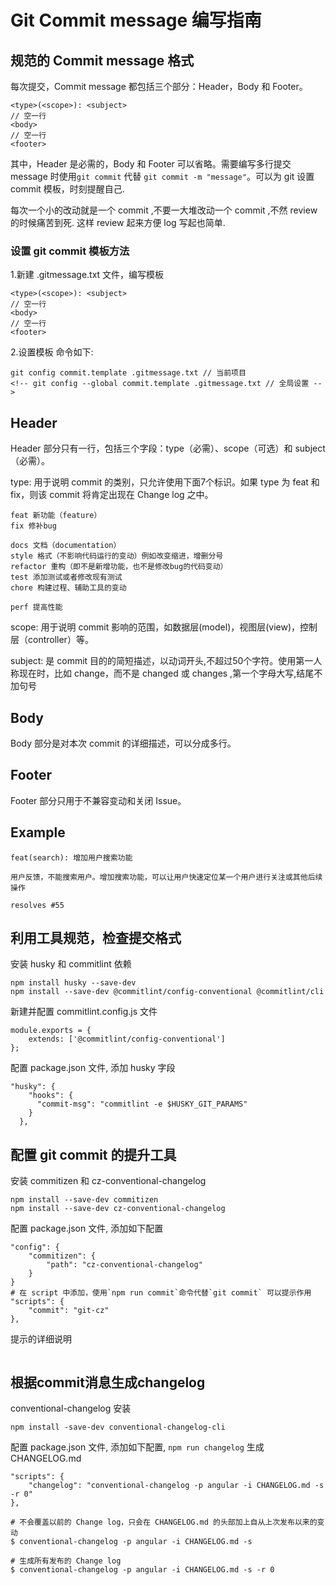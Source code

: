 # Git Commit message 编写指南

## 规范的 Commit message 格式

每次提交，Commit message 都包括三个部分：Header，Body 和 Footer。

```
<type>(<scope>): <subject>
// 空一行
<body>
// 空一行
<footer>
```

其中，Header 是必需的，Body 和 Footer 可以省略。需要编写多行提交 message 时使用` git commit ` 代替 ` git commit -m "message" `。可以为 git 设置 commit 模板，时刻提醒自己.

每次一个小的改动就是一个 commit ,不要一大堆改动一个 commit ,不然 review 的时候痛苦到死.
这样 review 起来方便 log 写起也简单.

### 设置 git commit 模板方法

1.新建 .gitmessage.txt 文件，编写模板

```
<type>(<scope>): <subject>
// 空一行
<body>
// 空一行
<footer>
```

2.设置模板 命令如下:

```
git config commit.template .gitmessage.txt // 当前项目
<!-- git config --global commit.template .gitmessage.txt // 全局设置 -->
```

## Header

Header 部分只有一行，包括三个字段：type（必需）、scope（可选）和 subject（必需）。

type: 用于说明 commit 的类别，只允许使用下面7个标识。如果 type 为 feat 和 fix，则该 commit 将肯定出现在 Change log 之中。

```
feat 新功能（feature）
fix 修补bug

docs 文档（documentation）
style 格式（不影响代码运行的变动）例如改变缩进，增删分号
refactor 重构（即不是新增功能，也不是修改bug的代码变动）
test 添加测试或者修改现有测试
chore 构建过程、辅助工具的变动

perf 提高性能
```

scope: 用于说明 commit 影响的范围，如数据层(model)，视图层(view)，控制层（controller）等。

subject: 是 commit 目的的简短描述，以动词开头,不超过50个字符。使用第一人称现在时，比如 change，而不是 changed 或 changes ,第一个字母大写,结尾不加句号

## Body

Body 部分是对本次 commit 的详细描述，可以分成多行。

## Footer

Footer 部分只用于不兼容变动和关闭 Issue。


## Example

```
feat(search): 增加用户搜索功能

用户反馈，不能搜索用户。增加搜索功能，可以让用户快速定位某一个用户进行关注或其他后续操作

resolves #55
```

## 利用工具规范，检查提交格式

安装 husky 和 commitlint 依赖

```
npm install husky --save-dev
npm install --save-dev @commitlint/config-conventional @commitlint/cli
```

新建并配置 commitlint.config.js 文件

```
module.exports = {
    extends: ['@commitlint/config-conventional']
};
```

配置 package.json 文件, 添加 husky 字段

```
"husky": {
    "hooks": {
      "commit-msg": "commitlint -e $HUSKY_GIT_PARAMS"
    }
  },
```

## 配置 git commit 的提升工具

安装 commitizen 和 cz-conventional-changelog

```
npm install --save-dev commitizen
npm install --save-dev cz-conventional-changelog
```

配置 package.json 文件, 添加如下配置

```
"config": {
    "commitizen": {
        "path": "cz-conventional-changelog"
    }
}
# 在 script 中添加，使用`npm run commit`命令代替`git commit` 可以提示作用
"scripts": {
    "commit": "git-cz"
},
```

提示的详细说明

```
```

## 根据commit消息生成changelog

conventional-changelog 安装

```
npm install -save-dev conventional-changelog-cli
```

配置 package.json 文件, 添加如下配置, `npm run changelog` 生成 CHANGELOG.md

```
"scripts": {
    "changelog": "conventional-changelog -p angular -i CHANGELOG.md -s -r 0"
},
```

```
# 不会覆盖以前的 Change log，只会在 CHANGELOG.md 的头部加上自从上次发布以来的变动
$ conventional-changelog -p angular -i CHANGELOG.md -s 

# 生成所有发布的 Change log
$ conventional-changelog -p angular -i CHANGELOG.md -s -r 0
```
